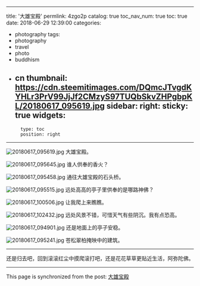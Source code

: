 
---
title: '大雄宝殿'
permlink: 4zgo2p
catalog: true
toc_nav_num: true
toc: true
date: 2018-06-29 12:39:00
categories:
- photography
tags:
- photography
- travel
- photo
- buddhism
- cn
thumbnail: https://cdn.steemitimages.com/DQmcJTvgdKYHLr3PrV99JjJf2CMzyS97TUQbSkvZHPgbpKL/20180617_095619.jpg
sidebar:
    right:
        sticky: true
widgets:
    -
        type: toc
        position: right
---


![20180617_095619.jpg](https://cdn.steemitimages.com/DQmcJTvgdKYHLr3PrV99JjJf2CMzyS97TUQbSkvZHPgbpKL/20180617_095619.jpg)
大雄宝殿。

![20180617_095645.jpg](https://cdn.steemitimages.com/DQmWJ4RAk9Hsw92fXCYGwq9vEYDzTmmBTAAuG3sgJCGxxHm/20180617_095645.jpg)
谁人供奉的香火？

![20180617_095458.jpg](https://cdn.steemitimages.com/DQmTcTyGmW8EoDJHehWNdEqv6HHMhowpHTWXrMhZ1qKoYdN/20180617_095458.jpg)
通往大雄宝殿的石头桥。

![20180617_095515.jpg](https://cdn.steemitimages.com/DQmdF8vYX3prmJmSnLUbizs4P6QT5fvmw22MPWimNSmm9jd/20180617_095515.jpg)
远处高高的亭子里供奉的是哪路神佛？

![20180617_100506.jpg](https://cdn.steemitimages.com/DQmY5HpYw2kV6P4mgfvTxooyhZbNcQiC7B9wLcXCvBwcUfB/20180617_100506.jpg)
让我爬上来瞧瞧。

![20180617_102432.jpg](https://cdn.steemitimages.com/DQmVbvqQjtEymDpb7NVeAnatBt1BxVA9QTJmgbuWB6YmzFq/20180617_102432.jpg)
远处风景不错，可惜天气有些阴沉。我有点恐高。

![20180617_094901.jpg](https://cdn.steemitimages.com/DQmegumhtFUZQPkS77b3m1xaQT7dvetGbnLR2irZkBetUKd/20180617_094901.jpg)
还是地面上的亭子安稳。

![20180617_095241.jpg](https://cdn.steemitimages.com/DQmRR38eGUdEFaPhBPZWauqaQKVgvjHbnv4BdHSMShGmKA1/20180617_095241.jpg)
苍松翠柏掩映中的建筑。

----

还是归去吧，回到滚滚红尘中摸爬滚打吧，还是花花草草更贴近生活，阿弥陀佛。

- - -

This page is synchronized from the post: [大雄宝殿](https://steemit.com/@oflyhigh/4zgo2p)
